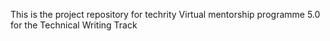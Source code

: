 This is the project repository for techrity Virtual mentorship programme 5.0 for the Technical Writing Track